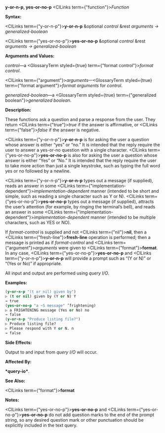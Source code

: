 **y-or-n-p, yes-or-no-p** <ClLinks  term={"function"}><i>Function</i></ClLinks> 



**Syntax:** 



<ClLinks  term={"y-or-n-p"}><b>y-or-n-p</b></ClLinks> &amp;optional *control* &amp;rest *arguments → generalized-boolean* 



<ClLinks  term={"yes-or-no-p"}><b>yes-or-no-p</b></ClLinks> &amp;optional *control* &amp;rest *arguments → generalized-boolean* 



**Arguments and Values:** 



*control*—a <GlossaryTerm styled={true} term={"format control"}><i>format control</i></GlossaryTerm>. 



<ClLinks  term={"argument"}><i>arguments</i></ClLinks>—<GlossaryTerm styled={true} term={"format argument"}><i>format arguments</i></GlossaryTerm> for *control*. 



*generalized-boolean*—a <GlossaryTerm styled={true} term={"generalized boolean"}><i>generalized boolean</i></GlossaryTerm>. 



**Description:** 



These functions ask a question and parse a response from the user. They return <ClLinks  term={"true"}><i>true</i></ClLinks> if the answer is affirmative, or <ClLinks  term={"false"}><i>false</i></ClLinks> if the answer is negative. 



<ClLinks  term={"y-or-n-p"}><b>y-or-n-p</b></ClLinks> is for asking the user a question whose answer is either “yes” or “no.” It is intended that the reply require the user to answer a yes-or-no question with a single character. <ClLinks  term={"yes-or-no-p"}><b>yes-or-no-p</b></ClLinks> is also for asking the user a question whose answer is either “Yes” or “No.” It is intended that the reply require the user to take more action than just a single keystroke, such as typing the full word yes or no followed by a newline. 







 



 



<ClLinks  term={"y-or-n-p"}><b>y-or-n-p</b></ClLinks> types out a message (if supplied), reads an answer in some <ClLinks  term={"implementation-dependent"}><i>implementation-dependent</i></ClLinks> manner (intended to be short and simple, such as reading a single character such as Y or N). <ClLinks  term={"yes-or-no-p"}><b>yes-or-no-p</b></ClLinks> types out a message (if supplied), attracts the user’s attention (for example, by ringing the terminal’s bell), and reads an answer in some <ClLinks  term={"implementation-dependent"}><i>implementation-dependent</i></ClLinks> manner (intended to be multiple characters, such as YES or NO). 



If *format-control* is supplied and not <ClLinks  term={"nil"}><b>nil</b></ClLinks>, then a <ClLinks  term={"fresh-line"}><b>fresh-line</b></ClLinks> operation is performed; then a message is printed as if *format-control* and <ClLinks  term={"argument"}><i>arguments</i></ClLinks> were given to <ClLinks  term={"format"}><b>format</b></ClLinks>. In any case, <ClLinks  term={"yes-or-no-p"}><b>yes-or-no-p</b></ClLinks> and <ClLinks  term={"y-or-n-p"}><b>y-or-n-p</b></ClLinks> will provide a prompt such as “(Y or N)” or “(Yes or No)” if appropriate. 



All input and output are performed using *query I/O*. 



**Examples:**
```lisp
(y-or-n-p "(t or nil) given by") 
▷ (t or nil) given by (Y or N) Y 
→ true 
(yes-or-no-p "a ~S message" ’frightening) 
▷ a FRIGHTENING message (Yes or No) no 
→ false 
(y-or-n-p "Produce listing file?") 
▷ Produce listing file? 
▷ Please respond with Y or N. n 
→ false 
```
**Side Effects:** 



Output to and input from *query I/O* will occur. 



**Affected By:** 



**\*query-io\***. 



**See Also:** 



<ClLinks  term={"format"}><b>format</b></ClLinks> 



**Notes:** 



<ClLinks  term={"yes-or-no-p"}><b>yes-or-no-p</b></ClLinks> and <ClLinks  term={"yes-or-no-p"}><b>yes-or-no-p</b></ClLinks> do not add question marks to the end of the prompt string, so any desired question mark or other punctuation should be explicitly included in the text query. 







 



 



